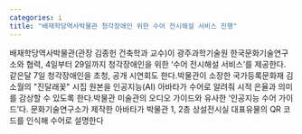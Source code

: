 ```yaml
---
categories: i
title: "배재학당역사박물관 청각장애인 위한 수어 전시해설 서비스 진행"
---
```

배재학당역사박물관(관장 김종헌 건축학과 교수)이 광주과학기술원 한국문화기술연구소와 협력, 4일부터 29일까지 청각장애인을 위한 ‘수어 전시해설 서비스’를 제공한다. 같은달 7일 청각장애인을 초청, 공개 시연회도 한다.박물관이 소장한 국가등록문화재 김소월의 "진달래꽃" 시집 원본을 인공지능(AI) 아바타가 수어로 알려줘 시적 은율과 의미를 감상할 수 있도록 한다.박물관 미술관의 오디오 가이드와 유사한 ‘인공지능 수어 가이드’다. 문화기술연구소가 제작한 아바타가 박물관 1, 2층 상설전시실 대표유물의 QR 코드를 인식해 수어로 설명한다
